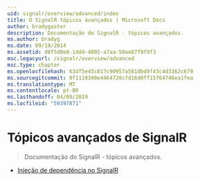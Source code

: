 ```yaml
---
uid: signalr/overview/advanced/index
title: O SignalR tópicos avançados | Microsoft Docs
author: bradygaster
description: Documentação do SignalR - tópicos avançados.
ms.author: bradyg
ms.date: 09/19/2014
ms.assetid: d8f5d0e8-1ddd-4005-a7aa-50ae87f9f9f3
msc.legacyurl: /signalr/overview/advanced
msc.type: chapter
ms.openlocfilehash: 63df5e45c817c90957a5818bd9f43c4d3162c679
ms.sourcegitcommit: 0f1119340e4464720cfd16d0ff15764746ea1fea
ms.translationtype: MT
ms.contentlocale: pt-BR
ms.lasthandoff: 04/09/2019
ms.locfileid: "59397871"
---
```

# <a name="signalr-advanced-topics"></a>Tópicos avançados de SignalR

> Documentação do SignalR - tópicos avançados.


- [Injeção de dependência no SignalR](dependency-injection.md)
